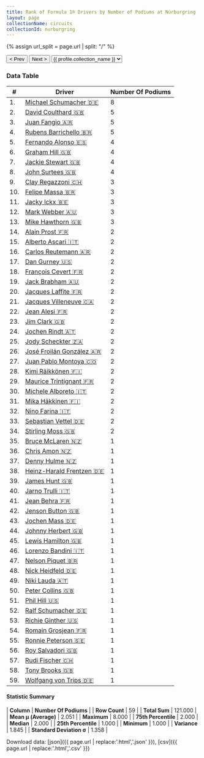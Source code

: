 ```yaml
---
title: Rank of Formula 1® Drivers by Number of Podiums at Nürburgring
layout: page
collectionName: circuits
collectionId: nurburgring
---
```


{% assign url_split = page.url | split: "/" %}
<div id="collection-navigation">
<button onclick="selector.options[selector.selectedIndex-1].value && (window.location = selector.options[selector.selectedIndex-1].value);">&lt; Prev</button>
<button onclick="selector.options[selector.selectedIndex+1].value && (window.location = selector.options[selector.selectedIndex+1].value);">Next &gt;</button>
<select id="selector" onchange="this.options[this.selectedIndex].value && (window.location = this.options[this.selectedIndex].value);">
  {% for collectionId in site.data[page.collectionName].refs %}
    {% if collectionId == page.collectionId %}
      {% assign selected = "selected" %}
    {% else %}
      {% assign selected = "" %}
    {% endif %}
    {% assign profile = site.data[page.collectionName][collectionId].profile %}
    <option value="/f1/{{ page.collectionName }}/{{ collectionId }}/{{ url_split[4] }}" {{ selected }}>{{ profile.collection_name }}</option>
  {% endfor %}
</select>
</div>

<canvas id="chart" width="400" height="180"></canvas>
<script>
var data = {
    "datasets": [
        {
            "backgroundColor": [
                "#9C8E8D",
                "#9C8E8D",
                "#9C8E8D",
                "#9C8E8D",
                "#9C8E8D",
                "#9C8E8D",
                "#9C8E8D",
                "#9C8E8D",
                "#9C8E8D",
                "#9C8E8D",
                "#9C8E8D",
                "#9C8E8D",
                "#9C8E8D",
                "#9C8E8D",
                "#9C8E8D",
                "#9C8E8D",
                "#9C8E8D",
                "#9C8E8D",
                "#9C8E8D",
                "#9C8E8D",
                "#9C8E8D",
                "#9C8E8D",
                "#9C8E8D",
                "#9C8E8D",
                "#9C8E8D",
                "#9C8E8D",
                "#9C8E8D",
                "#9C8E8D",
                "#9C8E8D",
                "#9C8E8D",
                "#9C8E8D",
                "#9C8E8D",
                "#9C8E8D",
                "#9C8E8D",
                "#9C8E8D",
                "#9C8E8D",
                "#9C8E8D",
                "#9C8E8D",
                "#9C8E8D",
                "#9C8E8D",
                "#9C8E8D",
                "#9C8E8D",
                "#9C8E8D",
                "#9C8E8D",
                "#9C8E8D",
                "#9C8E8D",
                "#9C8E8D",
                "#9C8E8D",
                "#9C8E8D",
                "#9C8E8D",
                "#9C8E8D",
                "#9C8E8D",
                "#9C8E8D",
                "#9C8E8D",
                "#9C8E8D",
                "#9C8E8D",
                "#9C8E8D",
                "#9C8E8D",
                "#9C8E8D"
            ],
            "borderColor": [
                "#1D181E",
                "#1D181E",
                "#1D181E",
                "#1D181E",
                "#1D181E",
                "#1D181E",
                "#1D181E",
                "#1D181E",
                "#1D181E",
                "#1D181E",
                "#1D181E",
                "#1D181E",
                "#1D181E",
                "#1D181E",
                "#1D181E",
                "#1D181E",
                "#1D181E",
                "#1D181E",
                "#1D181E",
                "#1D181E",
                "#1D181E",
                "#1D181E",
                "#1D181E",
                "#1D181E",
                "#1D181E",
                "#1D181E",
                "#1D181E",
                "#1D181E",
                "#1D181E",
                "#1D181E",
                "#1D181E",
                "#1D181E",
                "#1D181E",
                "#1D181E",
                "#1D181E",
                "#1D181E",
                "#1D181E",
                "#1D181E",
                "#1D181E",
                "#1D181E",
                "#1D181E",
                "#1D181E",
                "#1D181E",
                "#1D181E",
                "#1D181E",
                "#1D181E",
                "#1D181E",
                "#1D181E",
                "#1D181E",
                "#1D181E",
                "#1D181E",
                "#1D181E",
                "#1D181E",
                "#1D181E",
                "#1D181E",
                "#1D181E",
                "#1D181E",
                "#1D181E",
                "#1D181E"
            ],
            "borderWidth": 1,
            "data": [
                8.0,
                5.0,
                5.0,
                5.0,
                4.0,
                4.0,
                4.0,
                4.0,
                3.0,
                3.0,
                3.0,
                3.0,
                3.0,
                2.0,
                2.0,
                2.0,
                2.0,
                2.0,
                2.0,
                2.0,
                2.0,
                2.0,
                2.0,
                2.0,
                2.0,
                2.0,
                2.0,
                2.0,
                2.0,
                2.0,
                2.0,
                2.0,
                2.0,
                2.0,
                1.0,
                1.0,
                1.0,
                1.0,
                1.0,
                1.0,
                1.0,
                1.0,
                1.0,
                1.0,
                1.0,
                1.0,
                1.0,
                1.0,
                1.0,
                1.0,
                1.0,
                1.0,
                1.0,
                1.0,
                1.0,
                1.0,
                1.0,
                1.0,
                1.0
            ],
            "label": "Number Of Podiums"
        }
    ],
    "labels": [
        "Michael Schumacher",
        "David Coulthard",
        "Juan Fangio",
        "Rubens Barrichello",
        "Fernando Alonso",
        "Graham Hill",
        "Jackie Stewart",
        "John Surtees",
        "Clay Regazzoni",
        "Felipe Massa",
        "Jacky Ickx",
        "Mark Webber",
        "Mike Hawthorn",
        "Alain Prost",
        "Alberto Ascari",
        "Carlos Reutemann",
        "Dan Gurney",
        "François Cevert",
        "Jack Brabham",
        "Jacques Laffite",
        "Jacques Villeneuve",
        "Jean Alesi",
        "Jim Clark",
        "Jochen Rindt",
        "Jody Scheckter",
        "José Froilán González",
        "Juan Pablo Montoya",
        "Kimi Räikkönen",
        "Maurice Trintignant",
        "Michele Alboreto",
        "Mika Häkkinen",
        "Nino Farina",
        "Sebastian Vettel",
        "Stirling Moss",
        "Bruce McLaren",
        "Chris Amon",
        "Denny Hulme",
        "Heinz-Harald Frentzen",
        "James Hunt",
        "Jarno Trulli",
        "Jean Behra",
        "Jenson Button",
        "Jochen Mass",
        "Johnny Herbert",
        "Lewis Hamilton",
        "Lorenzo Bandini",
        "Nelson Piquet",
        "Nick Heidfeld",
        "Niki Lauda",
        "Peter Collins",
        "Phil Hill",
        "Ralf Schumacher",
        "Richie Ginther",
        "Romain Grosjean",
        "Ronnie Peterson",
        "Roy Salvadori",
        "Rudi Fischer",
        "Tony Brooks",
        "Wolfgang von Trips"
    ]
};
var options = {
  legend: {
    display: false
  },
  scales: {
    xAxes: [{
      ticks: {
        beginAtZero: true,
        maxRotation: 180,
        display: window.innerWidth > 800
      }
    }],
    yAxes: [{
      ticks: {
        beginAtZero: true
      }
    }]
  },
  onResize: function(chart, size) {
    chart.options.scales.xAxes[0].ticks.display = size.width > 800;
  }
};
var chart = new Chart("chart", {
    data: data,
    type: 'bar',
    options: options
});
</script>



### Data Table

| # | Driver | Number Of Podiums |
|--|--|--|
| 1. | [Michael Schumacher 🇩🇪](/f1/drivers/michael_schumacher) | 8 |
| 2. | [David Coulthard 🇬🇧](/f1/drivers/coulthard) | 5 |
| 3. | [Juan Fangio 🇦🇷](/f1/drivers/fangio) | 5 |
| 4. | [Rubens Barrichello 🇧🇷](/f1/drivers/barrichello) | 5 |
| 5. | [Fernando Alonso 🇪🇸](/f1/drivers/alonso) | 4 |
| 6. | [Graham Hill 🇬🇧](/f1/drivers/hill) | 4 |
| 7. | [Jackie Stewart 🇬🇧](/f1/drivers/stewart) | 4 |
| 8. | [John Surtees 🇬🇧](/f1/drivers/surtees) | 4 |
| 9. | [Clay Regazzoni 🇨🇭](/f1/drivers/regazzoni) | 3 |
| 10. | [Felipe Massa 🇧🇷](/f1/drivers/massa) | 3 |
| 11. | [Jacky Ickx 🇧🇪](/f1/drivers/ickx) | 3 |
| 12. | [Mark Webber 🇦🇺](/f1/drivers/webber) | 3 |
| 13. | [Mike Hawthorn 🇬🇧](/f1/drivers/hawthorn) | 3 |
| 14. | [Alain Prost 🇫🇷](/f1/drivers/prost) | 2 |
| 15. | [Alberto Ascari 🇮🇹](/f1/drivers/ascari) | 2 |
| 16. | [Carlos Reutemann 🇦🇷](/f1/drivers/reutemann) | 2 |
| 17. | [Dan Gurney 🇺🇸](/f1/drivers/gurney) | 2 |
| 18. | [François Cevert 🇫🇷](/f1/drivers/cevert) | 2 |
| 19. | [Jack Brabham 🇦🇺](/f1/drivers/jack_brabham) | 2 |
| 20. | [Jacques Laffite 🇫🇷](/f1/drivers/laffite) | 2 |
| 21. | [Jacques Villeneuve 🇨🇦](/f1/drivers/villeneuve) | 2 |
| 22. | [Jean Alesi 🇫🇷](/f1/drivers/alesi) | 2 |
| 23. | [Jim Clark 🇬🇧](/f1/drivers/clark) | 2 |
| 24. | [Jochen Rindt 🇦🇹](/f1/drivers/rindt) | 2 |
| 25. | [Jody Scheckter 🇿🇦](/f1/drivers/scheckter) | 2 |
| 26. | [José Froilán González 🇦🇷](/f1/drivers/gonzalez) | 2 |
| 27. | [Juan Pablo Montoya 🇨🇴](/f1/drivers/montoya) | 2 |
| 28. | [Kimi Räikkönen 🇫🇮](/f1/drivers/raikkonen) | 2 |
| 29. | [Maurice Trintignant 🇫🇷](/f1/drivers/trintignant) | 2 |
| 30. | [Michele Alboreto 🇮🇹](/f1/drivers/alboreto) | 2 |
| 31. | [Mika Häkkinen 🇫🇮](/f1/drivers/hakkinen) | 2 |
| 32. | [Nino Farina 🇮🇹](/f1/drivers/farina) | 2 |
| 33. | [Sebastian Vettel 🇩🇪](/f1/drivers/vettel) | 2 |
| 34. | [Stirling Moss 🇬🇧](/f1/drivers/moss) | 2 |
| 35. | [Bruce McLaren 🇳🇿](/f1/drivers/mclaren) | 1 |
| 36. | [Chris Amon 🇳🇿](/f1/drivers/amon) | 1 |
| 37. | [Denny Hulme 🇳🇿](/f1/drivers/hulme) | 1 |
| 38. | [Heinz-Harald Frentzen 🇩🇪](/f1/drivers/frentzen) | 1 |
| 39. | [James Hunt 🇬🇧](/f1/drivers/hunt) | 1 |
| 40. | [Jarno Trulli 🇮🇹](/f1/drivers/trulli) | 1 |
| 41. | [Jean Behra 🇫🇷](/f1/drivers/behra) | 1 |
| 42. | [Jenson Button 🇬🇧](/f1/drivers/button) | 1 |
| 43. | [Jochen Mass 🇩🇪](/f1/drivers/mass) | 1 |
| 44. | [Johnny Herbert 🇬🇧](/f1/drivers/herbert) | 1 |
| 45. | [Lewis Hamilton 🇬🇧](/f1/drivers/hamilton) | 1 |
| 46. | [Lorenzo Bandini 🇮🇹](/f1/drivers/bandini) | 1 |
| 47. | [Nelson Piquet 🇧🇷](/f1/drivers/piquet) | 1 |
| 48. | [Nick Heidfeld 🇩🇪](/f1/drivers/heidfeld) | 1 |
| 49. | [Niki Lauda 🇦🇹](/f1/drivers/lauda) | 1 |
| 50. | [Peter Collins 🇬🇧](/f1/drivers/collins) | 1 |
| 51. | [Phil Hill 🇺🇸](/f1/drivers/phil_hill) | 1 |
| 52. | [Ralf Schumacher 🇩🇪](/f1/drivers/ralf_schumacher) | 1 |
| 53. | [Richie Ginther 🇺🇸](/f1/drivers/ginther) | 1 |
| 54. | [Romain Grosjean 🇫🇷](/f1/drivers/grosjean) | 1 |
| 55. | [Ronnie Peterson 🇸🇪](/f1/drivers/peterson) | 1 |
| 56. | [Roy Salvadori 🇬🇧](/f1/drivers/salvadori) | 1 |
| 57. | [Rudi Fischer 🇨🇭](/f1/drivers/fischer) | 1 |
| 58. | [Tony Brooks 🇬🇧](/f1/drivers/brooks) | 1 |
| 59. | [Wolfgang von Trips 🇩🇪](/f1/drivers/trips) | 1 |

#### Statistic Summary

| **Column** | **Number Of Podiums** |
| **Row Count** | 59 |
| **Total Sum** | 121.000 |
| **Mean μ (Average)** | 2.051 |
| **Maximum** | 8.000 |
| **75th Percentile** | 2.000 |
| **Median** | 2.000 |
| **25th Percentile** | 1.000 |
| **Minimum** | 1.000 |
| **Variance** | 1.845 |
| **Standard Deviation σ** | 1.358 |

Download data: [json]({{ page.url | replace:'.html','.json' }}), [csv]({{ page.url | replace:'.html','.csv' }})
